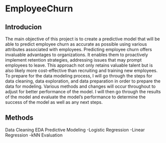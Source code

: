 # EmployeeChurn

## Introducion
The main objective of this project is to create a predictive model that will be able to predict employee churn as accurate as possible using various attributes associated with employees. 
Predicting employee churn offers invaluable advantages to organizations. It enables them to proactively implement retention strategies, addressing issues that may prompt employees to leave. 
This approach not only retains valuable talent but is also likely more cost-effective than recruiting and training new employees. 
To prepare for the data modeling process, I will go through the steps for data cleaning, data exploration, and data preparation in order to prepare the data for modeling. Various methods
and changes will occur throughout to adjust for better performance of the model. I will then go through the results of the model and evaluate the model’s performance to determine the success of 
the model as well as any next steps.

## Methods
Data Cleaning
EDA
Predictive Modeling
  -Logistic Regression
  -Linear Regression
  -kNN
Evaluation

